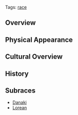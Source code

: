 Tags: [race](Races)

## Overview



## Physical Appearance



## Cultural Overview



## History



## Subraces

- [Danaki](Danaki)
- [Lorean](Lorean)